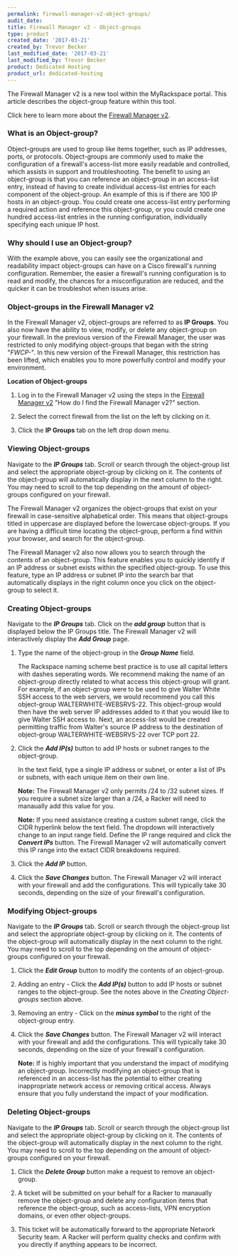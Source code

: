 ```yaml
---
permalink: firewall-manager-v2-object-groups/
audit_date:
title: Firewall Manager v2 - Object-groups
type: product
created_date: '2017-03-21'
created_by: Trevor Becker
last_modified_date: '2017-03-21'
last_modified_by: Trevor Becker
product: Dedicated Hosting
product_url: dedicated-hosting
---
```


<!-- IMAGE "FWCPv2 Article 2 Image Logo" -->
The Firewall Manager v2 is a new tool within the MyRackspace portal. This article describes the object-group feature within this tool. 

Click here to learn more about the [Firewall Manager v2](https://support.rackspace.com/how-to/firewall-manager-v2).

### What is an Object-group?

Object-groups are used to group like items together, such as IP addresses, ports, or protocols. Object-groups are commonly used to make the configuration of a firewall's access-list more easily readable and controlled, which assists in support and troubleshooting. The benefit to using an object-group is that you can reference an object-group in an access-list entry, instead of having to create individual access-list entries for each component of the object-group. An example of this is if there are 100 IP hosts in an object-group. You could create one access-list entry performing a required action and reference this object-group, or you could create one hundred access-list entries in the running configuration, individually specifying each unique IP host. 

### Why should I use an Object-group?

With the example above, you can easily see the organizational and readability impact object-groups can have on a Cisco firewall's running configuration. Remember, the easier a firewall's running configuration is to read and modify, the chances for a misconfiguration are reduced, and the quicker it can be troubleshot when issues arise.

### Object-groups in the Firewall Manager v2

In the Firewall Manager v2, object-groups are referred to as **IP Groups**. You also now have the ability to view, modify, or delete any object-group on your firewall. In the previous version of the Firewall Manager, the user was restricted to only modifying object-groups that began with the string "_FWCP-_". In this new version of the Firewall Manager, this restriction has been lifted, which enables you to more powerfully control and modify your environment.

**Location of Object-groups**

1. Log in to the Firewall Manager v2 using the steps in the [Firewall Manager v2](https://support.rackspace.com/how-to/firewall-manager-v2) "How do I find the Firewall Manager v2?" section.

2. Select the correct firewall from the list on the left by clicking on it.

3. Click the **IP Groups** tab on the left drop down menu.

<!-- Image "FWCPv2 Article 2 Image IP Group" --->

### Viewing Object-groups

Navigate to the **_IP Groups_** tab. Scroll or search through the object-group list and select the appropriate object-group by clicking on it. The contents of the object-group will automatically display in the next column to the right. You may need to scroll to the top depending on the amount of object-groups configured on your firewall.

The Firewall Manager v2 organizes the object-groups that exist on your firewall in case-sensitive alphabetical order. This means that object-groups titled in uppercase are displayed before the lowercase object-groups. If you are having a difficult time locating the object-group, perform a find within your browser, and search for the object-group.

The Firewall Manager v2 also now allows you to search through the contents of an object-group. This feature enables you to quickly identify if an IP address or subnet exists within the specified object-group. To use this feature, type an IP address or subnet IP into the search bar that automatically displays in the right column once you click on the object-group to select it.

### Creating Object-groups

Navigate to the **_IP Groups_** tab. Click on the **_add group_** button that is displayed below the IP Groups title. The Firewall Manager v2 will interactively display the **_Add Group_** page.

1. Type the name of the object-group in the **_Group Name_** field. 

    The Rackspace naming scheme best practice is to use all capital letters with dashes seperating words. We recommend making the name of an object-group directly related to what access this object-group will grant. For example, if an object-group were to be used to give Walter White SSH access to the web servers, we would recommend you call this object-group WALTERWHITE-WEBSRVS-22. This object-group would then have the web server IP addresses added to it that you would like to give Walter SSH access to. Next, an access-list would be created permitting traffic from Walter's source IP address to the destination of object-group WALTERWHITE-WEBSRVS-22 over TCP port 22.

2. Click the **_Add IP(s)_** button to add IP hosts or subnet ranges to the object-group. 

    In the text field, type a single IP address or subnet, or enter a list of IPs or subnets, with each unique item on their own line. 
    
    **Note:** The Firewall Manager v2 only permits /24 to /32 subnet sizes. If you require a subnet size larger than a /24, a Racker will need to manaually add this value for you.
    
    **Note:** If you need assistance creating a custom subnet range, click the CIDR hyperlink below the text field. The dropdown will interactively change to an input range field. Define the IP range required and click the **_Convert IPs_** button. The Firewall Manager v2 will automatically convert this IP range into the extact CIDR breakdowns required.
    
3. Click the **_Add IP_** button.  

4. Click the **_Save Changes_** button. The Firewall Manager v2 will interact with your firewall and add the configurations. This will typically take 30 seconds, depending on the size of your firewall's configuration.

<!-- IMAGE "FWCPv2 Article 2 Image Add Group" --->

### Modifying Object-groups

Navigate to the **_IP Groups_** tab. Scroll or search through the object-group list and select the appropriate object-group by clicking on it. The contents of the object-group will automatically display in the next column to the right. You may need to scroll to the top depending on the amount of object-groups configured on your firewall.

1. Click the **_Edit Group_** button to modify the contents of an object-group.

2. Adding an entry - Click the **_Add IP(s)_** button to add IP hosts or subnet ranges to the object-group. See the notes above in the _Creating Object-groups_ section above.

3. Removing an entry - Click on the **_minus symbol_** to the right of the object-group entry.

4. Click the **_Save Changes_** button. The Firewall Manager v2 will interact with your firewall and add the configurations. This will typically take 30 seconds, depending on the size of your firewall's configuration.

   **Note:** If is highly important that you understand the impact of modifying an object-group. Incorrectly modifying an object-group that is referenced in an access-list has the potential to either creating inappropriate network access or removing critical access. Always ensure that you fully understand the impact of your modification.

<!-- IMAGE "FWCPv2 Article 2 Image Modify" --->

### Deleting Object-groups

Navigate to the **_IP Groups_** tab. Scroll or search through the object-group list and select the appropriate object-group by clicking on it. The contents of the object-group will automatically display in the next column to the right. You may need to scroll to the top depending on the amount of object-groups configured on your firewall.

1. Click the **_Delete Group_** button make a request to remove an object-group.

2. A ticket will be submitted on your behalf for a Racker to manaually remove the object-group and delete any configuration items that reference the object-group, such as access-lists, VPN encryption domains, or even other object-groups.

3. This ticket will be automatically forward to the appropriate Network Security team. A Racker will perform quality checks and confirm with you directly if anything appears to be incorrect.

<!--- IMAGE"FWCPv2 Article 2 Image Delete" --->
